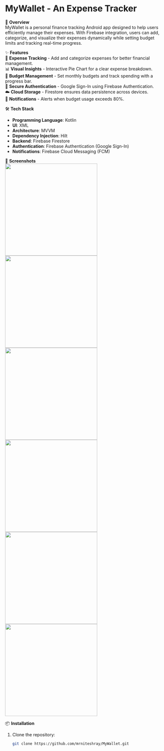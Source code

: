 # MyWallet - An Expense Tracker

🚀 **Overview**  
MyWallet is a personal finance tracking Android app designed to help users efficiently manage their expenses. With Firebase integration, users can add, categorize, and visualize their expenses dynamically while setting budget limits and tracking real-time progress.

✨ **Features**  
📌 **Expense Tracking** - Add and categorize expenses for better financial management.  
📊 **Visual Insights** - Interactive Pie Chart for a clear expense breakdown.  
🎯 **Budget Management** - Set monthly budgets and track spending with a progress bar.  
🔐 **Secure Authentication** - Google Sign-In using Firebase Authentication.  
☁️ **Cloud Storage** - Firestore ensures data persistence across devices.  
📢 **Notifications** - Alerts when budget usage exceeds 80%.

🛠️ **Tech Stack**  
- **Programming Language**: Kotlin  
- **UI**: XML  
- **Architecture**: MVVM  
- **Dependency Injection**: Hilt  
- **Backend**: Firebase Firestore  
- **Authentication**: Firebase Authentication (Google Sign-In)  
- **Notifications**: Firebase Cloud Messaging (FCM)

📸 **Screenshots**  
<img src="https://i.ibb.co/Cs6C4m8V/Screenshot-2025-03-22-14-56-22-83-d2939b943d415392a70535d4a197bfbd-portrait.png" width="300">
<img src="https://i.ibb.co/gL8qhzm7/Screenshot-2025-03-22-14-56-26-56-d2939b943d415392a70535d4a197bfbd-portrait.png" width="300">
<img src="https://i.ibb.co/hFtYrYsD/Screenshot-2025-03-22-14-56-40-52-d2939b943d415392a70535d4a197bfbd-portrait.png" width="300">
<img src="https://i.ibb.co/4RsLkPNs/Screenshot-2025-03-22-14-56-52-46-d2939b943d415392a70535d4a197bfbd-portrait.png" width="300">
<img src="https://i.ibb.co/TB8tRD01/Screenshot-2025-03-22-14-57-14-89-d2939b943d415392a70535d4a197bfbd-portrait.png" width="300">
<img src="https://i.ibb.co/m55XFQ09/Screenshot-2025-03-22-14-57-19-01-d2939b943d415392a70535d4a197bfbd-portrait.png" width="300">


📦 **Installation**  
1. Clone the repository:  
   ```bash
   git clone https://github.com/mrniteshray/MyWallet.git

